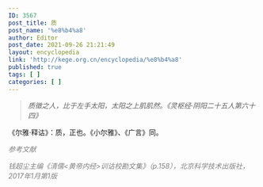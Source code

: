 ```yaml
---
ID: 3567
post_title: 质
post_name: '%e8%b4%a8'
author: Editor
post_date: 2021-09-26 21:21:49
layout: encyclopedia
link: 'http://kege.org.cn/encyclopedia/%e8%b4%a8'
published: true
tags: [ ]
categories: [ ]
---
```

<blockquote><em>质徵之人，比于左手太阳，太阳之上肌肌然。《灵枢经·阴阳二十五人第六十四》</em></blockquote>
《尔雅·释诂》：质，正也。《小尔雅》、《广言》同。

<span style="color: #808080;"><em>参考文献</em></span>

<span style="color: #808080;"><em>钱超尘主编《清儒&lt;黄帝内经&gt;训诂校勘文集》（p.158），北京科学技术出版社，2017年1月第1版</em></span>